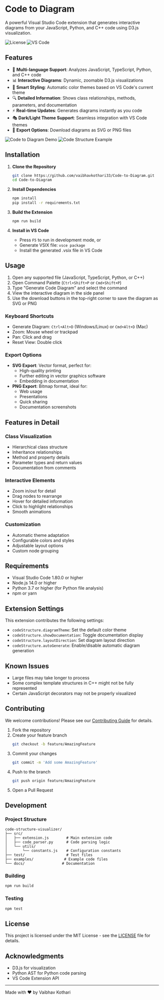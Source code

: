 # Code to Diagram

A powerful Visual Studio Code extension that generates interactive diagrams from your JavaScript, Python, and C++ code using D3.js visualization.

![License](https://img.shields.io/badge/license-MIT-blue.svg)
![VS Code](https://img.shields.io/badge/VS%20Code-1.80+-blue.svg)

## Features

- 🎯 **Multi-language Support**: Analyzes JavaScript, TypeScript, Python, and C++ code
- 📊 **Interactive Diagrams**: Dynamic, zoomable D3.js visualizations
- 🎨 **Smart Styling**: Automatic color themes based on VS Code's current theme
- 🔍 **Detailed Information**: Shows class relationships, methods, parameters, and documentation
- ⚡ **Real-time Updates**: Generates diagrams instantly as you code
- 🎭 **Dark/Light Theme Support**: Seamless integration with VS Code themes
- 💾 **Export Options**: Download diagrams as SVG or PNG files

![Code to Diagram Demo](./public/diagram1.png)
![Code Structure Example](./public/diagram2.png)

## Installation

1. **Clone the Repository**
   ```bash
   git clone https://github.com/vaibhavkothari33/Code-to-Diagram.git
   cd Code-to-Diagram
   ```

2. **Install Dependencies**
   ```bash
   npm install
   pip install -r requirements.txt
   ```

3. **Build the Extension**
   ```bash
   npm run build
   ```

4. **Install in VS Code**
   - Press `F5` to run in development mode, or
   - Generate VSIX file: `vsce package`
   - Install the generated .vsix file in VS Code

## Usage

1. Open any supported file (JavaScript, TypeScript, Python, or C++)
2. Open Command Palette (`Ctrl+Shift+P` or `Cmd+Shift+P`)
3. Type "Generate Code Diagram" and select the command
4. View the interactive diagram in the side panel
5. Use the download buttons in the top-right corner to save the diagram as SVG or PNG

### Keyboard Shortcuts
- Generate Diagram: `Ctrl+Alt+D` (Windows/Linux) or `Cmd+Alt+D` (Mac)
- Zoom: Mouse wheel or trackpad
- Pan: Click and drag
- Reset View: Double click

### Export Options
- **SVG Export**: Vector format, perfect for:
  - High-quality printing
  - Further editing in vector graphics software
  - Embedding in documentation
- **PNG Export**: Bitmap format, ideal for:
  - Web usage
  - Presentations
  - Quick sharing
  - Documentation screenshots

## Features in Detail

### Class Visualization
- Hierarchical class structure
- Inheritance relationships
- Method and property details
- Parameter types and return values
- Documentation from comments

### Interactive Elements
- Zoom in/out for detail
- Drag nodes to rearrange
- Hover for detailed information
- Click to highlight relationships
- Smooth animations

### Customization
- Automatic theme adaptation
- Configurable colors and styles
- Adjustable layout options
- Custom node grouping

## Requirements

- Visual Studio Code 1.80.0 or higher
- Node.js 14.0 or higher
- Python 3.7 or higher (for Python file analysis)
- npm or yarn

## Extension Settings

This extension contributes the following settings:

- `codeStructure.diagramTheme`: Set the default color theme
- `codeStructure.showDocumentation`: Toggle documentation display
- `codeStructure.layoutDirection`: Set diagram layout direction
- `codeStructure.autoGenerate`: Enable/disable automatic diagram generation

## Known Issues

- Large files may take longer to process
- Some complex template structures in C++ might not be fully represented
- Certain JavaScript decorators may not be properly visualized

## Contributing

We welcome contributions! Please see our [Contributing Guide](CONTRIBUTING.md) for details.

1. Fork the repository
2. Create your feature branch
   ```bash
   git checkout -b feature/AmazingFeature
   ```
3. Commit your changes
   ```bash
   git commit -m 'Add some AmazingFeature'
   ```
4. Push to the branch
   ```bash
   git push origin feature/AmazingFeature
   ```
5. Open a Pull Request

## Development

### Project Structure
```
code-structure-visualizer/
├── src/
│   ├── extension.js        # Main extension code
│   ├── code_parser.py      # Code parsing logic
│   └── utils/
│       └── constants.js    # Configuration constants
├── test/                   # Test files
├── examples/              # Example code files
└── docs/                 # Documentation
```

### Building
```bash
npm run build
```

### Testing
```bash
npm test
```

## License

This project is licensed under the MIT License - see the [LICENSE](LICENSE) file for details.

## Acknowledgments

- D3.js for visualization
- Python AST for Python code parsing
- VS Code Extension API

---

Made with ❤️ by Vaibhav Kothari 